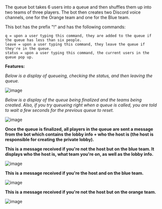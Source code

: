 The queue bot takes 6 users into a queue and then shuffles them up into two teams of three players. 
The bot then creates two Discord voice channels, one for the Orange team and one for the Blue team.

This bot has the prefix "!" and has the following commands:

```
q = upon a user typing this command, they are added to the queue if the queue has less than six people.
leave = upon a user typing this command, they leave the queue if they're in the queue.
status = upon a user typing this command, the current users in the queue pop up.
```

**Features:**

*Below is a display of queueing, checking the status, and then leaving the queue.*

![image](https://user-images.githubusercontent.com/38481385/110364481-d4ec7e00-8011-11eb-9eea-81f1855148cf.png)


*Below is a display of the queue being finalized and the teams being created. Also, if you try queueing right when a queue is called, 
you are told to wait a few seconds for the previous queue to reset.*

![image](https://user-images.githubusercontent.com/38481385/110364616-fe0d0e80-8011-11eb-9348-fc3361d0da0d.png)


**Once the queue is finalized, all players in the queue are sent a message from the bot which contains the lobby info + who the host is 
(the host is responsible for creating the private lobby).**

**This is a message received if you're not the host but on the blue team. It displays who the host is, what team you're on, as well as the lobby info.**

![image](https://user-images.githubusercontent.com/38481385/110364926-61973c00-8012-11eb-866c-270dd900ee12.png)

**This is a message received if you're the host and on the blue team.**

![image](https://user-images.githubusercontent.com/38481385/110365096-986d5200-8012-11eb-8cf4-68a065fcac00.png)

**This is a message received if you're not the host but on the orange team.**

![image](https://user-images.githubusercontent.com/38481385/110365157-afac3f80-8012-11eb-9dbc-f36d4ae24cae.png)
